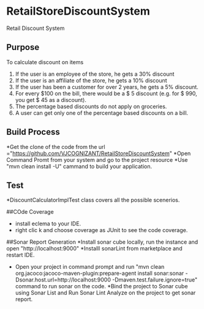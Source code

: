 # RetailStoreDiscountSystem
Retail Discount System

##  Purpose
To calculate discount on items
1. If the user is an employee of the store, he gets a 30% discount
2. If the user is an affiliate of the store, he gets a 10% discount
3. If the user has been a customer for over 2 years, he gets a 5% discount.
4. For every $100 on the bill, there would be a $ 5 discount (e.g. for $ 990, you get $ 45 as a discount).
5. The percentage based discounts do not apply on groceries.
6. A user can get only one of the percentage based discounts on a bill.

##  Build Process
*Get the clone of the code from the url ="https://github.com/VJCOGNIZANT/RetailStoreDiscountSystem"
*Open Command Promt from your system and go to the project resource
*Use "mvn clean install -U" cammand to build your application.

## Test
*DiscountCalculatorImplTest class covers all the possible scenerios.

##COde Coverage
* install eclema to your IDE.
* right clic k and choose coverage as JUnit to see the code coverage.

##Sonar Report Generation
*Install sonar cube locally, run the instance and open "http://localhost:9000"
*Installl sonarLint from marketplace and restart IDE.
* Open your project in command prompt and run "mvn clean org.jacoco:jacoco-maven-plugin:prepare-agent install sonar:sonar -Dsonar.host.url=http://localhost:9000 -Dmaven.test.failure.ignore=true" command to run sonar on the code.
*Bind the project to Sonar cube using Sonar List and Run Sonar Lint Analyze on the project to get sonar report.

